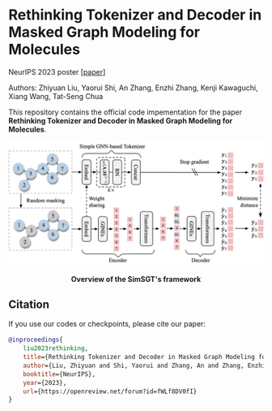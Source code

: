 # Rethinking Tokenizer and Decoder in Masked Graph Modeling for Molecules

NeurIPS 2023 poster \[[paper](https://openreview.net/forum?id=fWLf8DV0fI)\]

Authors: Zhiyuan Liu, Yaorui Shi, An Zhang, Enzhi Zhang, Kenji Kawaguchi, Xiang Wang, Tat-Seng Chua


This repository contains the official code impementation for the paper **Rethinking Tokenizer and Decoder in Masked Graph Modeling for Molecules**.


<p align="center">
  <img src="./figures/framework.jpg" width="600">
</p>

<p align="center">
  <b>Overview of the SimSGT's framework</b>
</p>

## Citation

If you use our codes or checkpoints, please cite our paper:

```bibtex
@inproceedings{
    liu2023rethinking,
    title={Rethinking Tokenizer and Decoder in Masked Graph Modeling for Molecules},
    author={Liu, Zhiyuan and Shi, Yaorui and Zhang, An and Zhang, Enzhi and Kawaguchi, Kenji and Wang, Xiang and Chua, Tat-Seng},
    booktitle={NeurIPS},
    year={2023},
    url={https://openreview.net/forum?id=fWLf8DV0fI}
}
```